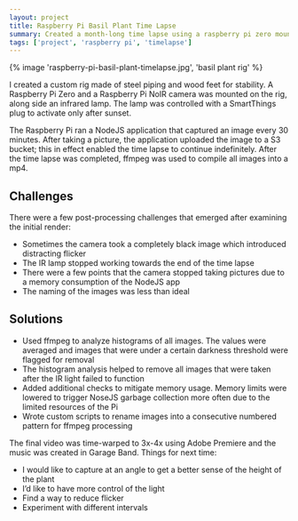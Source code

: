 ```yaml
---
layout: project
title: Raspberry Pi Basil Plant Time Lapse
summary: Created a month-long time lapse using a raspberry pi zero mounted to a custom rig
tags: ['project', 'raspberry pi', 'timelapse']
---
```


{% image 'raspberry-pi-basil-plant-timelapse.jpg', 'basil plant rig' %}

I created a custom rig made of steel piping and wood feet for stability. A Raspberry Pi Zero and a Raspberry Pi NoIR camera was mounted on the rig, along side an infrared lamp. The lamp was controlled with a SmartThings plug to activate only after sunset.

The Raspberry Pi ran a NodeJS application that captured an image every 30 minutes. After taking a picture, the application uploaded the image to a S3 bucket; this in effect enabled the time lapse to continue indefinitely.
After the time lapse was completed, ffmpeg was used to compile all images into a mp4.

## Challenges

There were a few post-processing challenges that emerged after examining the initial render:

-   Sometimes the camera took a completely black image which introduced distracting flicker
-   The IR lamp stopped working towards the end of the time lapse
-   There were a few points that the camera stopped taking pictures due to a memory consumption of the NodeJS app
-   The naming of the images was less than ideal

## Solutions

-   Used ffmpeg to analyze histograms of all images. The values were averaged and images that were under a certain darkness threshold were flagged for removal
-   The histogram analysis helped to remove all images that were taken after the IR light failed to function
-   Added additional checks to mitigate memory usage. Memory limits were lowered to trigger NoseJS garbage collection more often due to the limited resources of the Pi
-   Wrote custom scripts to rename images into a consecutive numbered pattern for ffmpeg processing

The final video was time-warped to 3x-4x using Adobe Premiere and the music was created in Garage Band.
Things for next time:

-   I would like to capture at an angle to get a better sense of the height of the plant
-   I’d like to have more control of the light
-   Find a way to reduce flicker
-   Experiment with different intervals

